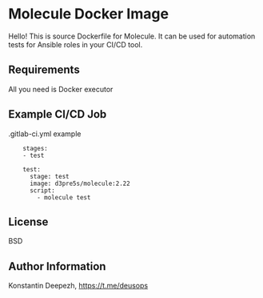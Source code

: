 Molecule Docker Image
=========

Hello! This is source Dockerfile for Molecule. It can be used for automation tests for Ansible roles in your CI/CD tool.

Requirements
------------

All you need is Docker executor

Example CI/CD Job
----------------

.gitlab-ci.yml example

```
    stages:
    - test
 
    test:
      stage: test
      image: d3pre5s/molecule:2.22
      script:
        - molecule test
```

License
-------

BSD

Author Information
------------------

Konstantin Deepezh, https://t.me/deusops
